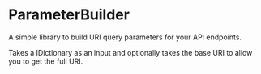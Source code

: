 # ParameterBuilder

A simple library to build URI query parameters for your API endpoints.

Takes a IDictionary as an input and optionally takes the base URI to allow you to get the full URI.